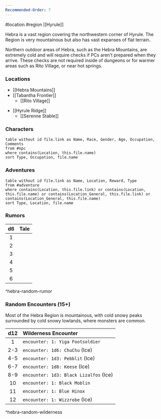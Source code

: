 ```yaml
---
Recommended-Order: 7
---
```


 #location #region [[Hyrule]]

Hebra is a vast region covering the northwestern corner of Hyrule. The Region is very mountainous but also has vast expanses of flat terrain.

Northern outdoor areas of Hebra, such as the Hebra Mountains, are extremely cold and will require checks if PCs aren't prepared when they arrive. These checks are not required inside of dungeons or for warmer areas such as Rito Village, or near hot springs.

### Locations

- [[Hebra Mountains]]
- [[Tabantha Frontier]]
	- [[Rito Village]]
* [[Hyrule Ridge]]
	- [[Serenne Stable]]

### Characters
```dataview
table without id file.link as Name, Race, Gender, Age, Occupation, Comments
from #npc
where contains(Location, this.file.name)
sort Type, Occupation, file.name
```

### Adventures
```dataview
table without id file.link as Name, Location, Reward, Type
from #adventure
where contains(Location, this.file.link) or contains(Location, this.file.name) or contains(Location_General, this.file.link) or contains(Location_General, this.file.name)
sort Type, Location, file.name
```

### Rumors

| d6  | Tale |
|:---:|:---- |
|  1  |      |
|  2  |      |
|  3  |      |
|  4  |      |
|  5  |      |
|  6  |      |
^hebra-random-rumor

### Random Encounters (15+)

Most of the Hebra Region is mountainous, with cold snowy peaks surrounded by cold snowy lowlands, where monsters are common.

| d12 | Wilderness Encounter             |
|:---:|:-------------------------------- |
|  1  | `encounter: 1: Yiga Footsoldier` |
| 2-3 | `encounter: 1d6: ChuChu` (Ice)     |
| 4-5 | `encounter: 1d3: Pebblit` (Ice)  |
| 6-7 | `encounter: 1d8: Keese` (Ice)      |
| 8-9 | `encounter: 1d3: Black Lizalfos` (Ice) |
| 10  | `encounter: 1: Black Moblin`     |
| 11  | `encounter: 1: Blue Hinox`       |
| 12  | `encounter: 1: Wizzrobe` (Ice)     |
^hebra-random-wilderness
